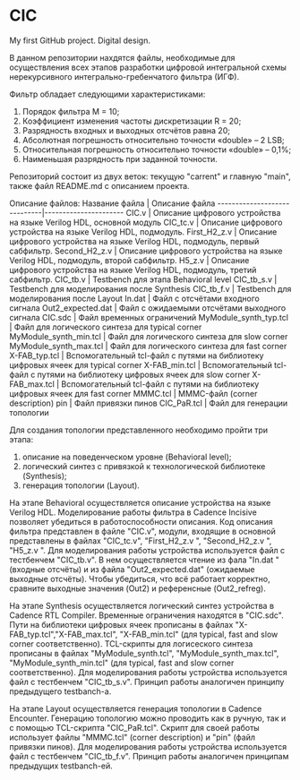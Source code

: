 # CIC
My first GitHub project. Digital design.

В данном репозитории нахдятся файлы, необходимые для осуществления всех этапов разработки цифровой интегральной схемы нерекурсивного интегрально-гребенчатого фильтра (ИГФ).

Фильтр обладает следующими характеристиками:
 1. Порядок фильтра M = 10;
 2. Коэффициент изменения частоты дискретизации R = 20;
 3. Разрядность входных и выходных отсчётов равна 20;
 4. Абсолютная погрешность относительно точности «double» – 2 LSB;
 5. Относительная погрешность относительно точности «double» – 0,1%;
 6. Наименьшая разрядность при заданной точности.
 
Репозиторий состоит из двух веток: текущую "carrent" и главную "main", также файл README.md c описанием проекта.

Описание файлов:
Название файла               | Описание файла
-----------------------------|----------------------
CIC.v                        | Описание цифрового устройства на языке Verilog HDL, основной модуль
CIC_tc.v                     | Описание цифрового устройства на языке Verilog HDL, подмодуль.
First_H2_z.v                 | Описание цифрового устройства на языке Verilog HDL, подмодуль, первый сабфильтр.
Second_H2_z.v                | Описание цифрового устройства на языке Verilog HDL, подмодуль, второй сабфильтр.
H5_z.v                       | Описание цифрового устройства на языке Verilog HDL, подмодуль, третий сабфильтр.
CIC_tb.v                     | Testbench для этапа Behavioral level
CIC_tb_s.v                   | Testbench для моделирования после Synthesis
CIC_tb_f.v                   | Testbench для моделирования после Layout
In.dat                       | Файл с отсчётами входного сигнала
Out2_expected.dat            | Файл с ожидаемыми отсчётами выходного сигнала
CIC.sdc                      | Файл временных ограничений
MyModule_synth_typ.tcl       | Файл для логического синтеза для typical corner
MyModule_synth_min.tcl       | Файл для логического синтеза для slow corner
MyModule_synth_max.tcl       | Файл для логического синтеза для fast corner
X-FAB_typ.tcl                | Вспомогательный tcl-файл с путями на библиотеку цифровых ячеек для typical corner
X-FAB_min.tcl                | Вспомогательный tcl-файл с путями на библиотеку цифровых ячеек для slow corner
X-FAB_max.tcl                | Вспомогательный tcl-файл с путями на библиотеку цифровых ячеек для fast corner
MMMC.tcl                     | MMMC-файл (corner description)
pin                          | Файл привязки пинов
CIC_PaR.tcl                  | Файл для генерации топологии

Для создания топологии представленного необходимо пройти три этапа:
1. описание на поведенческом уровне (Behavioral level);
2. логический синтез с привязкой к технологической библиотеке (Synthesis);
3. генерация топологии (Layout).

На этапе Behavioral осуществляется описание устройства на языке Verilog HDL.
Моделирование работы фильтра в Cadence Incisive позволяет убедиться в работоспособности описания.
Код описания фильтра представлен в файле "CIC.v", модули, входящие в основной представлены в файлах "CIC_tc.v", "First_H2_z.v ", "Second_H2_z.v ", "H5_z.v ".
Для моделирования работы устройства используется файл с тестбенчем "CIC_tb.v". В нем осуществляется чтение из фала "In.dat " (входные отсчёты) и из файла "Out2_expected.dat" (ожидаемые выходные отсчёты).
Чтобы убедиться, что всё работает корректно, сравните выходные значения (Out2) и референсные (Out2_refreg).

На этапе Synthesis осуществляется логический синтез устройства в Cadence RTL Compiler.
Временные ограничения находятся в "CIC.sdc". 
Пути на библиотеки цифровых ячеек прописаны в файлах "X-FAB_typ.tcl","X-FAB_max.tcl", "X-FAB_min.tcl" (для typical, fast and slow corner соответственно).
TCL-скрипты для логисеского синтеза прописаны в файлах "MyModule_synth.tcl", "MyModule_synth_max.tcl", "MyModule_synth_min.tcl" (для typical, fast and slow corner соответственно).
Для моделирования работы устройства используется файл с тестбенчем "CIC_tb_s.v". Принцип работы аналогичен принципу предыдущего testbanch-а.

На этапе Layout осуществляется генерация топологии в Cadence Encounter. 
Генерацию топологию можно проводить как в ручную, так и с помощью TCL-скрипта "CIC_PaR.tcl". 
Скрипт для своей работы использует файлы "MMMC.tcl" (corner description) и "pin" (файл привязки пинов).
Для моделирования работы устройства используется файл с тестбенчем "CIC_tb_f.v". Принцип работы аналогичен принципам предыдущих testbanch-ей.
